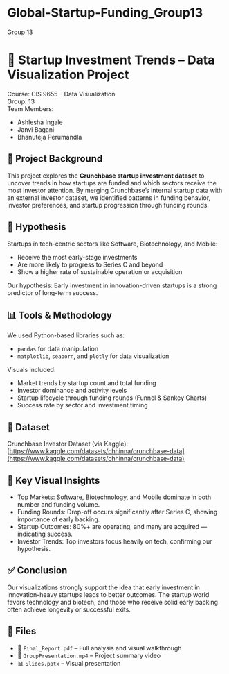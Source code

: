 # Global-Startup-Funding_Group13
Group 13 
# 💼 Startup Investment Trends – Data Visualization Project

Course: CIS 9655 – Data Visualization  
Group: 13  
Team Members:  
- Ashlesha Ingale  
- Janvi Bagani  
- Bhanuteja Perumandla  

## 📌 Project Background

This project explores the **Crunchbase startup investment dataset** to uncover trends in how startups are funded and which sectors receive the most investor attention. By merging Crunchbase’s internal startup data with an external investor dataset, we identified patterns in funding behavior, investor preferences, and startup progression through funding rounds.

## 🧠 Hypothesis

Startups in tech-centric sectors like Software, Biotechnology, and Mobile:
- Receive the most early-stage investments
- Are more likely to progress to Series C and beyond
- Show a higher rate of sustainable operation or acquisition

Our hypothesis: Early investment in innovation-driven startups is a strong predictor of long-term success.

## 📊 Tools & Methodology

We used Python-based libraries such as:
- `pandas` for data manipulation  
- `matplotlib`, `seaborn`, and `plotly` for data visualization  

Visuals included:
- Market trends by startup count and total funding  
- Investor dominance and activity levels  
- Startup lifecycle through funding rounds (Funnel & Sankey Charts)  
- Success rate by sector and investment timing

## 🔗 Dataset

Crunchbase Investor Dataset (via Kaggle):  
[https://www.kaggle.com/datasets/chhinna/crunchbase-data](https://www.kaggle.com/datasets/chhinna/crunchbase-data)

## 📌 Key Visual Insights

- Top Markets: Software, Biotechnology, and Mobile dominate in both number and funding volume.  
- Funding Rounds: Drop-off occurs significantly after Series C, showing importance of early backing.  
- Startup Outcomes: 80%+ are operating, and many are acquired — indicating success.  
- Investor Trends: Top investors focus heavily on tech, confirming our hypothesis.

## ✅ Conclusion

Our visualizations strongly support the idea that early investment in innovation-heavy startups leads to better outcomes. The startup world favors technology and biotech, and those who receive solid early backing often achieve longevity or successful exits.

## 📂 Files

- 📄 `Final_Report.pdf` – Full analysis and visual walkthrough  
- 🎥 `GroupPresentation.mp4` – Project summary video  
- 📊 `Slides.pptx` – Visual presentation

